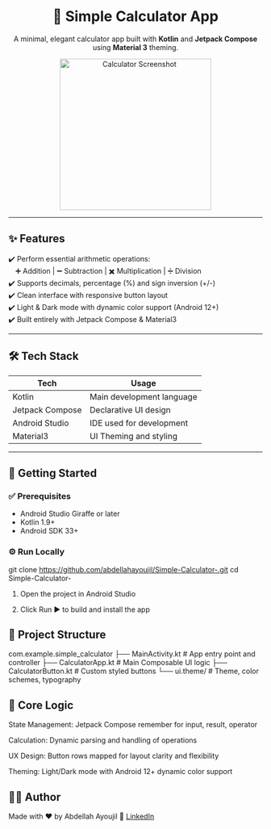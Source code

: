 <h1 align="center">📱 Simple Calculator App</h1>

<p align="center">
  A minimal, elegant calculator app built with <strong>Kotlin</strong> and <strong>Jetpack Compose</strong> using <strong>Material 3</strong> theming.
</p>

<p align="center">
  <img src="https://github.com/abdellahayoujil/Simple-Calculator-/assets/your-image-id" alt="Calculator Screenshot" width="300" />
</p>

---

## ✨ Features

✔️ Perform essential arithmetic operations:  
&emsp;➕ Addition | ➖ Subtraction | ✖️ Multiplication | ➗ Division  
✔️ Supports decimals, percentage (%) and sign inversion (+/-)  
✔️ Clean interface with responsive button layout  
✔️ Light & Dark mode with dynamic color support (Android 12+)  
✔️ Built entirely with Jetpack Compose & Material3

---

## 🛠️ Tech Stack

| Tech            | Usage                          |
|-----------------|--------------------------------|
| Kotlin          | Main development language      |
| Jetpack Compose | Declarative UI design          |
| Android Studio  | IDE used for development       |
| Material3       | UI Theming and styling         |

---

## 🚀 Getting Started

### ✅ Prerequisites
- Android Studio Giraffe or later
- Kotlin 1.9+
- Android SDK 33+

### ⚙️ Run Locally

git clone https://github.com/abdellahayoujil/Simple-Calculator-.git
cd Simple-Calculator-

1.  Open the project in Android Studio

2.  Click Run ▶️ to build and install the app

## 📂 Project Structure

com.example.simple_calculator
├── MainActivity.kt          # App entry point and controller
├── CalculatorApp.kt         # Main Composable UI logic
├── CalculatorButton.kt      # Custom styled buttons
└── ui.theme/                # Theme, color schemes, typography


## 🧠 Core Logic


State Management: Jetpack Compose remember for input, result, operator

Calculation: Dynamic parsing and handling of operations

UX Design: Button rows mapped for layout clarity and flexibility

Theming: Light/Dark mode with Android 12+ dynamic color support



##  👨‍💻 Author

Made with ❤️ by Abdellah Ayoujil
📎 [LinkedIn](https://www.linkedin.com/in/abdellah-ayoujil-56443825b/)

